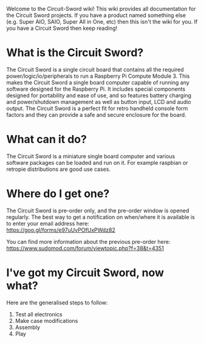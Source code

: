 Welcome to the Circuit-Sword wiki! This wiki provides all documentation for the Circuit Sword projects. If you have a product named something else (e.g. Super AIO, SAIO, Super All in One, etc) then this isn't the wiki for you. If you have a Circuit Sword then keep reading!

# What is the Circuit Sword?
The Circuit Sword is a single circuit board that contains all the required power/logic/io/peripherals to run a Raspberry Pi Compute Module 3. This makes the Circuit Sword a single board computer capable of running any software designed for the Raspberry Pi. It includes special components designed for portability and ease of use, and so features battery charging and power/shutdown management as well as button input, LCD and audio output. The Circuit Sword is a perfect fit for retro handheld console form factors and they can provide a safe and secure enclosure for the board.

# What can it do?
The Circuit Sword is a miniature single board computer and various software packages can be loaded and run on it. For example raspbian or retropie distributions are good use cases.

# Where do I get one?
The Circuit Sword is pre-order only, and the pre-order window is opened regularly. The best way to get a notification on when/where it is available is to enter your email address here: https://goo.gl/forms/e97uUvPOfUxPWdz82

You can find more information about the previous pre-order here: https://www.sudomod.com/forum/viewtopic.php?f=38&t=4351

# I've got my Circuit Sword, now what?
Here are the generalised steps to follow:

1. Test all electronics
2. Make case modifications
3. Assembly
4. Play